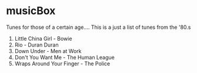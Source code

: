 # musicBox
Tunes for those of a certain age....
This is a just a list of tunes from the '80.s
1) Little China Girl - Bowie
2) Rio - Duran Duran
3) Down Under - Men at Work
4) Don't You Want Me - The Human League
5) Wraps Around Your Finger - The Police

